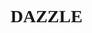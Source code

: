 <link href="https://fonts.googleapis.com/css?family=Lateef|Megrim&display=swap" rel="stylesheet">
<span style="font-family: 'Megrim', cursive; "><h1>DAZZLE</h1></span>